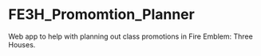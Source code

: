 # FE3H_Promomtion_Planner
Web app to help with planning out class promotions in Fire Emblem: Three Houses.
